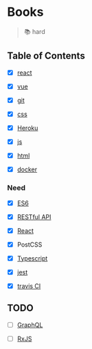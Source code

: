 # Books

> :books: hard

## Table of Contents

- [x] [react](./react/README.md)

- [x] [vue](./vue/README.md)

- [x] [git](./git/README.md)

- [x] [css](./css/README.md)

- [x] [Heroku](./heroku.md)

- [x] [js](./js/README.md)

- [x] [html](./html/README.md)

- [x] [docker](./docker/README.md)

### Need

- [x] [ES6](http://es6.ruanyifeng.com/)

- [x] [RESTful API](http://www.ruanyifeng.com/blog/2014/05/restful_api)

- [x] [React](https://reactjs.org/)

- [x] PostCSS

- [x] [Typescript](https://www.tslang.cn/)

- [x] [jest](https://github.com/facebook/jest)

- [x] [travis CI](https://www.travis-ci.org/)

## TODO

- [ ] [GraphQL](http://graphql.cn/)

- [ ] [RxJS](https://github.com/ReactiveX/rxjs)
